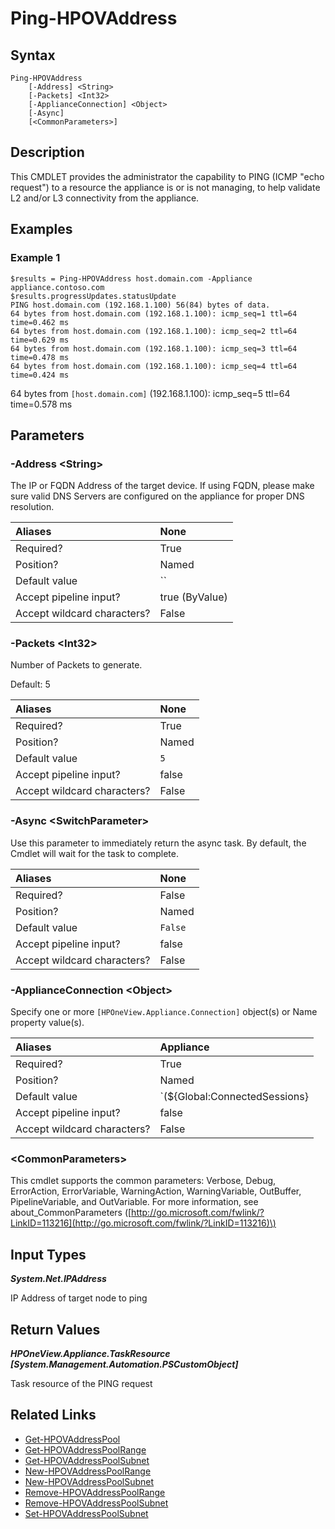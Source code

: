 ﻿---
description: Validate IP Connectivity to resources.
---

# Ping-HPOVAddress

## Syntax

```text
Ping-HPOVAddress
    [-Address] <String>
    [-Packets] <Int32>
    [-ApplianceConnection] <Object>
    [-Async]
    [<CommonParameters>]
```

## Description

This CMDLET provides the administrator the capability to PING (ICMP "echo request") to a resource the appliance is or is not managing, to help validate L2 and/or L3 connectivity from the appliance.

## Examples

###  Example 1 

```text
$results = Ping-HPOVAddress host.domain.com -Appliance appliance.contoso.com
$results.progressUpdates.statusUpdate
PING host.domain.com (192.168.1.100) 56(84) bytes of data.
64 bytes from host.domain.com (192.168.1.100): icmp_seq=1 ttl=64 time=0.462 ms
64 bytes from host.domain.com (192.168.1.100): icmp_seq=2 ttl=64 time=0.629 ms
64 bytes from host.domain.com (192.168.1.100): icmp_seq=3 ttl=64 time=0.478 ms
64 bytes from host.domain.com (192.168.1.100): icmp_seq=4 ttl=64 time=0.424 ms

```

64 bytes from `[host.domain.com]` (192.168.1.100): icmp_seq=5 ttl=64 time=0.578 ms

## Parameters

### -Address &lt;String&gt;

The IP or FQDN Address of the target device.  If using FQDN, please make sure valid DNS Servers are configured on the appliance for proper DNS resolution.

| Aliases | None |
| :--- | :--- |
| Required? | True |
| Position? | Named |
| Default value | `` |
| Accept pipeline input? | true (ByValue) |
| Accept wildcard characters? | False |

### -Packets &lt;Int32&gt;

Number of Packets to generate.

Default: 5

| Aliases | None |
| :--- | :--- |
| Required? | True |
| Position? | Named |
| Default value | `5` |
| Accept pipeline input? | false |
| Accept wildcard characters? | False |

### -Async &lt;SwitchParameter&gt;

Use this parameter to immediately return the async task.  By default, the Cmdlet will wait for the task to complete.

| Aliases | None |
| :--- | :--- |
| Required? | False |
| Position? | Named |
| Default value | `False` |
| Accept pipeline input? | false |
| Accept wildcard characters? | False |

### -ApplianceConnection &lt;Object&gt;

Specify one or more `[HPOneView.Appliance.Connection]` object(s) or Name property value(s).

| Aliases | Appliance |
| :--- | :--- |
| Required? | True |
| Position? | Named |
| Default value | `(${Global:ConnectedSessions} | ? Default)` |
| Accept pipeline input? | false |
| Accept wildcard characters? | False |

### &lt;CommonParameters&gt;

This cmdlet supports the common parameters: Verbose, Debug, ErrorAction, ErrorVariable, WarningAction, WarningVariable, OutBuffer, PipelineVariable, and OutVariable. For more information, see about\_CommonParameters \([http://go.microsoft.com/fwlink/?LinkID=113216](http://go.microsoft.com/fwlink/?LinkID=113216)\)

## Input Types

_**System.Net.IPAddress**_

IP Address of target node to ping

## Return Values

_**HPOneView.Appliance.TaskResource [System.Management.Automation.PSCustomObject]**_

Task resource of the PING request

## Related Links

* [Get-HPOVAddressPool](get-hpovaddresspool.md)
* [Get-HPOVAddressPoolRange](get-hpovaddresspoolrange.md)
* [Get-HPOVAddressPoolSubnet](get-hpovaddresspoolsubnet.md)
* [New-HPOVAddressPoolRange](new-hpovaddresspoolrange.md)
* [New-HPOVAddressPoolSubnet](new-hpovaddresspoolsubnet.md)
* [Remove-HPOVAddressPoolRange](remove-hpovaddresspoolrange.md)
* [Remove-HPOVAddressPoolSubnet](remove-hpovaddresspoolsubnet.md)
* [Set-HPOVAddressPoolSubnet](set-hpovaddresspoolsubnet.md)
